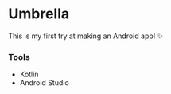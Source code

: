 # Umbrella
This is my first try at making an Android app! :sparkles:
### Tools
* Kotlin
* Android Studio